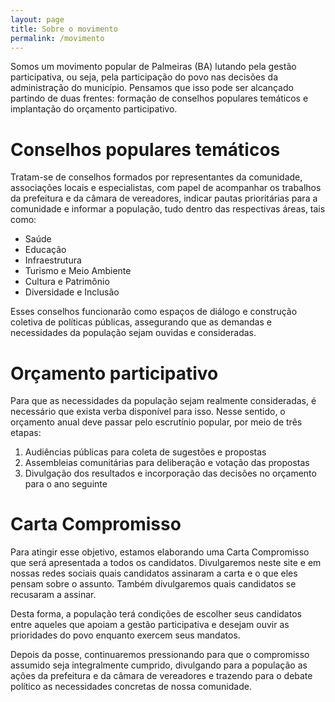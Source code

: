 ```yaml
---
layout: page
title: Sobre o movimento
permalink: /movimento
---
```


Somos um movimento popular de Palmeiras (BA) lutando pela gestão participativa, ou seja, pela participação do povo nas decisões da administração do município. Pensamos que isso pode ser alcançado partindo de duas frentes: formação de conselhos populares temáticos e implantação do orçamento participativo.

# Conselhos populares temáticos

Tratam-se de conselhos formados por representantes da comunidade, associações locais e especialistas, com papel de acompanhar os trabalhos da prefeitura e da câmara de vereadores, indicar pautas prioritárias para a comunidade e informar a população, tudo dentro das respectivas áreas, tais como:

- Saúde
- Educação
- Infraestrutura
- Turismo e Meio Ambiente
- Cultura e Patrimônio
- Diversidade e Inclusão

Esses conselhos funcionarão como espaços de diálogo e construção coletiva de políticas públicas, assegurando que as demandas e necessidades da população sejam ouvidas e consideradas.

# Orçamento participativo

Para que as necessidades da população sejam realmente consideradas, é necessário que exista verba disponível para isso. Nesse sentido, o orçamento anual deve passar pelo escrutínio popular, por meio de três etapas:

1. Audiências públicas para coleta de sugestões e propostas
2. Assembleias comunitárias para deliberação e votação das propostas
3. Divulgação dos resultados e incorporação das decisões no orçamento para o ano seguinte

# Carta Compromisso

Para atingir esse objetivo, estamos elaborando uma Carta Compromisso que será apresentada a todos os candidatos. Divulgaremos neste site e em nossas redes sociais quais candidatos assinaram a carta e o que eles pensam sobre o assunto. Também divulgaremos quais candidatos se recusaram a assinar.

Desta forma, a população terá condições de escolher seus candidatos entre aqueles que apoiam a gestão participativa e desejam ouvir as prioridades do povo enquanto exercem seus mandatos.

Depois da posse, continuaremos pressionando para que o compromisso assumido seja integralmente cumprido, divulgando para a população as ações da prefeitura e da câmara de vereadores e trazendo para o debate político as necessidades concretas de nossa comunidade.
